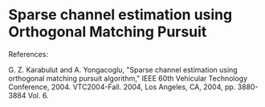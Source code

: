 # Sparse channel estimation using Orthogonal Matching Pursuit

References:

G. Z. Karabulut and A. Yongacoglu, "Sparse channel estimation using orthogonal matching pursuit algorithm," IEEE 60th Vehicular Technology Conference, 2004. VTC2004-Fall. 2004, Los Angeles, CA, 2004, pp. 3880-3884 Vol. 6.
